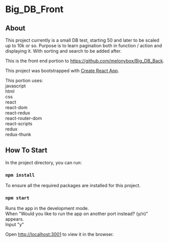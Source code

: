 # Big_DB_Front

## About

This project currently is a small DB test, starting 50 and later to be scaled up to 10k or so. Purpose is to learn pagination both in function / action and displaying it. With sorting and search to be added after.

This is the front end portion to https://github.com/melonybox/Big_DB_Back.

This project was bootstrapped with [Create React App](https://github.com/facebook/create-react-app).

This portion uses:<br>
javascript<br>
html<br>
css<br>
react<br>
react-dom<br>
react-redux<br>
react-router-dom<br>
react-scripts<br>
redux<br>
redux-thunk<br>

## How To Start

In the project directory, you can run:

### `npm install`

To ensure all the required packages are installed for this project.

### `npm start`

Runs the app in the development mode.<br>
When "Would you like to run the app on another port instead? (y/n)" appears.<br>
Input "y"

Open [http://localhost:3001](http://localhost:3001) to view it in the browser.
